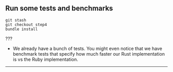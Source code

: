 ## Run some tests and benchmarks

```shell
git stash
git checkout step4
bundle install
```

???

- We already have a bunch of tests. You might even notice that we have benchmark
  tests that specify how much faster our Rust implementation is vs the Ruby
  implementation.
---
